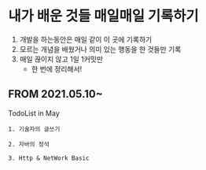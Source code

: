 # 내가 배운 것들 매일매일 기록하기

1. 개발을 하는동안은 매일 같이 이 곳에 기록하기
2. 모르는 개념을 배웠거나 의미 있는 행동을 한 것들만 기록
3. 매일 끊이지 않고 1일 1커밋만
   - 한 번에 정리해서!


## FROM 2021.05.10~


TodoList in May

```
1. 기술자의 글쓰기

2. 자바의 정석

3. Http & NetWork Basic


```